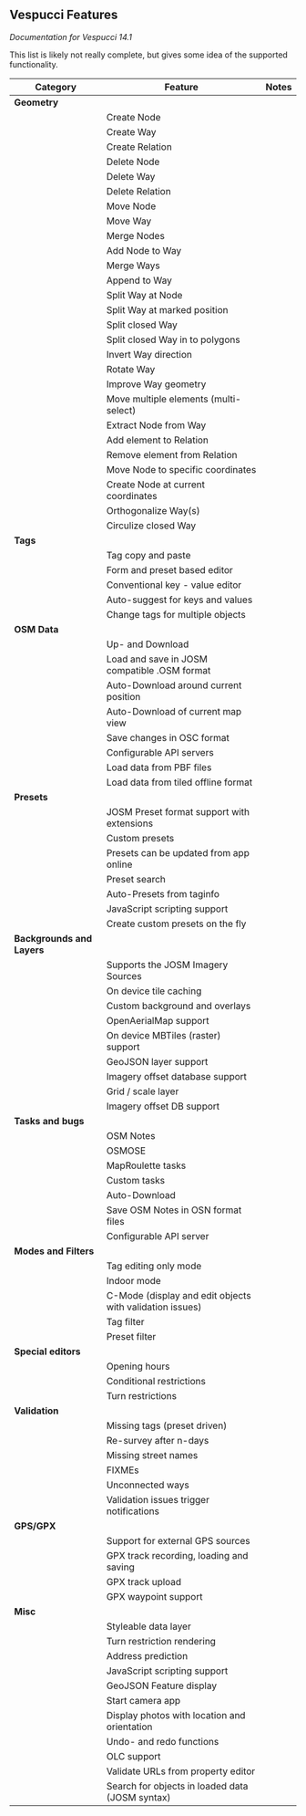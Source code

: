 ## Vespucci Features
_Documentation for Vespucci 14.1_

This list is likely not really complete, but gives some idea of the supported functionality.

Category             | Feature                     | Notes
---------------------|-----------------------------|----------------------------------------------------------------
__Geometry__         |                             |         
                     | Create Node                 |
                     | Create Way                  | 
                     | Create Relation             |
                     | Delete Node                 |
                     | Delete Way                  |
                     | Delete Relation             |
                     | Move Node                   |
                     | Move Way                    |
                     | Merge Nodes                 |
                     | Add Node to Way             |
                     | Merge Ways                  |
                     | Append to Way               |
                     | Split Way at Node           |
                     | Split Way at marked position |
                     | Split closed Way            |
                     | Split closed Way in to polygons |
                     | Invert Way direction        |
                     | Rotate Way                  |
                     | Improve Way geometry        |
                     | Move multiple elements (multi-select) |
                     | Extract Node from Way       |
                     | Add element to Relation     |
                     | Remove element from Relation |
                     | Move Node to specific coordinates |
                     | Create Node at current coordinates |
                     | Orthogonalize Way(s)        |
                     | Circulize closed Way        |
__Tags__             |                             |
                     | Tag copy and paste          |
                     | Form and preset based editor |
                     | Conventional key - value editor |
                     | Auto-suggest for keys and values |
                     | Change tags for multiple objects |
__OSM Data__         |                             |
                     | Up- and Download            |
                     | Load and save in JOSM compatible .OSM format |
                     | Auto-Download around current position        |
                     | Auto-Download of current map view            |
                     | Save changes in OSC format  |
                     | Configurable API servers    |
                     | Load data from PBF files    |
                     | Load data from tiled offline format |
__Presets__          |                             |
                     | JOSM Preset format support with extensions |
                     | Custom presets              |
                     | Presets can be updated from app online |
                     | Preset search               |
                     | Auto-Presets from taginfo    |
                     | JavaScript scripting support |
                     | Create custom presets on the fly |
__Backgrounds and Layers__ |              |
                           | Supports the JOSM Imagery Sources                        |
                           | On device tile caching                                   | 
                           | Custom background and overlays                           |
                           | OpenAerialMap support                                    |
                           | On device MBTiles (raster) support                       |
                           | GeoJSON layer support                                    |
                           | Imagery offset database support                          |
                           | Grid / scale layer                                       |
                           | Imagery offset DB support                                |
__Tasks and bugs__         |                                                          |
                           | OSM Notes                                                |
                           | OSMOSE                                                   |
                           | MapRoulette tasks                                        |
                           | Custom tasks                                             |
                           | Auto-Download                                            |
                           | Save OSM Notes in OSN format files                       |
                           | Configurable API server                                  |
__Modes and Filters__      |                                                          |
                           | Tag editing only mode                                    |
                           | Indoor mode                                              |
                           | C-Mode (display and edit objects with validation issues) |
                           | Tag filter                                               |
                           | Preset filter                                            |
__Special editors__        |                                                          |
                           | Opening hours                                            |
                           | Conditional restrictions                                 |
                           | Turn restrictions                                        |
__Validation__             |                                                          |
                           | Missing tags (preset driven)                             |
                           | Re-survey after n-days                                   |
                           | Missing street names                                     |
                           | FIXMEs                                                   |
                           | Unconnected ways                                         |
                           | Validation issues trigger notifications                  | 
__GPS/GPX__                |                                                          |
                           | Support for external GPS sources                         |
                           | GPX track recording, loading and saving                  |
                           | GPX track upload                                         |
                           | GPX waypoint support                                     |  
__Misc__                   |                                                          |
                           | Styleable data layer                                     |
                           | Turn restriction rendering                               |
                           | Address prediction                                       |
                           | JavaScript scripting support                             |
                           | GeoJSON Feature display                                  |
                           | Start camera app                                         |
                           | Display photos with location and orientation             |
                           | Undo- and redo functions                                 |
                           | OLC support                                              |
                           | Validate URLs from property editor                       |
                           | Search for objects in loaded data (JOSM syntax)          |

